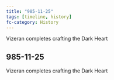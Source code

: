 ```yaml
---
title: "985-11-25"
tags: [timeline, history]
fc-category: History
---
```

<span class='ob-timelines'
	data-date='985-11-25-00'
	data-title='History'
	data-class='orange'> Vizeran completes crafting the Dark Heart </span>
## 985-11-25
Vizeran completes crafting the Dark Heart

